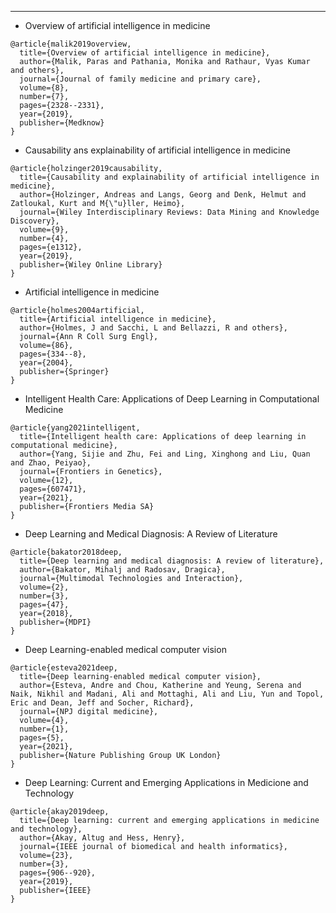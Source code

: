 ***

* Overview of artificial intelligence in medicine
```
@article{malik2019overview,
  title={Overview of artificial intelligence in medicine},
  author={Malik, Paras and Pathania, Monika and Rathaur, Vyas Kumar and others},
  journal={Journal of family medicine and primary care},
  volume={8},
  number={7},
  pages={2328--2331},
  year={2019},
  publisher={Medknow}
}
```

*  Causability ans explainability of artificial intelligence in medicine 
```
@article{holzinger2019causability,
  title={Causability and explainability of artificial intelligence in medicine},
  author={Holzinger, Andreas and Langs, Georg and Denk, Helmut and Zatloukal, Kurt and M{\"u}ller, Heimo},
  journal={Wiley Interdisciplinary Reviews: Data Mining and Knowledge Discovery},
  volume={9},
  number={4},
  pages={e1312},
  year={2019},
  publisher={Wiley Online Library}
}
```

* Artificial intelligence in medicine
```
@article{holmes2004artificial,
  title={Artificial intelligence in medicine},
  author={Holmes, J and Sacchi, L and Bellazzi, R and others},
  journal={Ann R Coll Surg Engl},
  volume={86},
  pages={334--8},
  year={2004},
  publisher={Springer}
}
```

* Intelligent Health Care: Applications of Deep Learning in Computational Medicine
```
@article{yang2021intelligent,
  title={Intelligent health care: Applications of deep learning in computational medicine},
  author={Yang, Sijie and Zhu, Fei and Ling, Xinghong and Liu, Quan and Zhao, Peiyao},
  journal={Frontiers in Genetics},
  volume={12},
  pages={607471},
  year={2021},
  publisher={Frontiers Media SA}
}
```

* Deep Learning and Medical Diagnosis: A Review of Literature
```
@article{bakator2018deep,
  title={Deep learning and medical diagnosis: A review of literature},
  author={Bakator, Mihalj and Radosav, Dragica},
  journal={Multimodal Technologies and Interaction},
  volume={2},
  number={3},
  pages={47},
  year={2018},
  publisher={MDPI}
}
```

* Deep Learning-enabled medical computer vision
```
@article{esteva2021deep,
  title={Deep learning-enabled medical computer vision},
  author={Esteva, Andre and Chou, Katherine and Yeung, Serena and Naik, Nikhil and Madani, Ali and Mottaghi, Ali and Liu, Yun and Topol, Eric and Dean, Jeff and Socher, Richard},
  journal={NPJ digital medicine},
  volume={4},
  number={1},
  pages={5},
  year={2021},
  publisher={Nature Publishing Group UK London}
}
```

* Deep Learning: Current and Emerging Applications in Medicione and Technology
```
@article{akay2019deep,
  title={Deep learning: current and emerging applications in medicine and technology},
  author={Akay, Altug and Hess, Henry},
  journal={IEEE journal of biomedical and health informatics},
  volume={23},
  number={3},
  pages={906--920},
  year={2019},
  publisher={IEEE}
}
```
